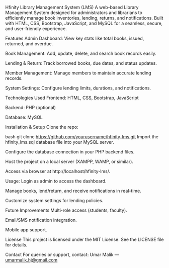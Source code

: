 Hfinity Library Management System (LMS)
A web-based Library Management System designed for administrators and librarians to efficiently manage book inventories, lending, returns, and notifications. Built with HTML, CSS, Bootstrap, JavaScript, and MySQL for a seamless, secure, and user-friendly experience.

Features
  Admin Dashboard: View key stats like total books, issued, returned, and overdue.

  Book Management: Add, update, delete, and search book records easily.

  Lending & Return: Track borrowed books, due dates, and status updates.

  Member Management: Manage members to maintain accurate lending records.

  System Settings: Configure lending limits, durations, and notifications.


Technologies Used
  Frontend: HTML, CSS, Bootstrap, JavaScript

  Backend: PHP (optional)

  Database: MySQL

Installation & Setup
  Clone the repo:

  bash git clone https://github.com/yourusername/hfinity-lms.git
  Import the hfinity_lms.sql database file into your MySQL server.

  Configure the database connection in your PHP backend files.

  Host the project on a local server (XAMPP, WAMP, or similar).

  Access via browser at http://localhost/hfinity-lms/.

Usage:
  Login as admin to access the dashboard.

  Manage books, lend/return, and receive notifications in real-time.

  Customize system settings for lending policies.

Future Improvements
  Multi-role access (students, faculty).

  Email/SMS notification integration.

  Mobile app support.

License
This project is licensed under the MIT License. See the LICENSE file for details.

Contact
For queries or support, contact:
Umar Malik — umarmalik.hj@gmail.com

